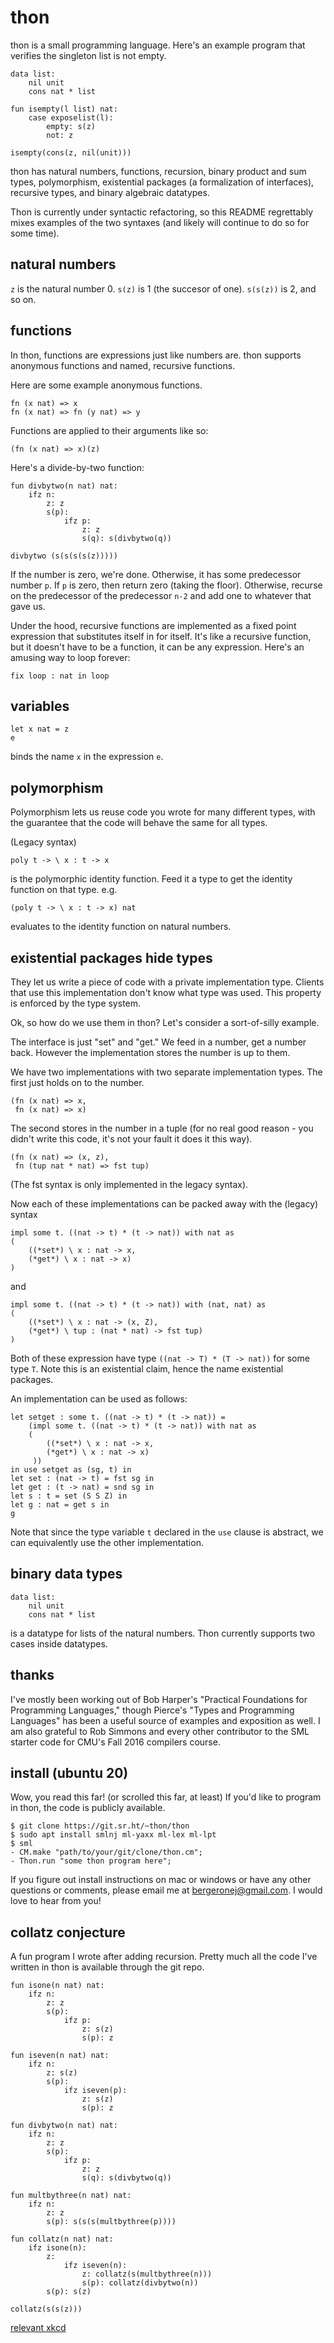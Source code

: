 # thon

thon is a small programming language. Here's an example program that
verifies the singleton list is not empty.

```
data list:
    nil unit
    cons nat * list

fun isempty(l list) nat:
    case exposelist(l):
        empty: s(z)
        not: z

isempty(cons(z, nil(unit)))
```

thon has natural numbers, functions, recursion, binary product and sum
types, polymorphism, existential packages (a formalization of
interfaces), recursive types, and binary algebraic datatypes.

Thon is currently under syntactic refactoring, so this README
regrettably mixes examples of the two syntaxes (and likely will
continue to do so for some time).

## natural numbers

`z` is the natural number 0. `s(z)` is 1 (the succesor of
one). `s(s(z))` is 2, and so on.

## functions

In thon, functions are expressions just like numbers are. thon
supports anonymous functions and named, recursive functions.

Here are some example anonymous functions.

```
fn (x nat) => x
fn (x nat) => fn (y nat) => y
```

Functions are applied to their arguments like so:

```
(fn (x nat) => x)(z)
```

Here's a divide-by-two function:

```
fun divbytwo(n nat) nat:
    ifz n:
        z: z
        s(p):
            ifz p:
                z: z
                s(q): s(divbytwo(q))

divbytwo (s(s(s(s(z)))))
```
If the number is zero, we're done. Otherwise, it has some predecessor
number `p`. If `p` is zero, then return zero (taking the
floor). Otherwise, recurse on the predecessor of the predecessor `n-2`
and add one to whatever that gave us.

Under the hood, recursive functions are implemented as a fixed point
expression that substitutes itself in for itself. It's like a
recursive function, but it doesn't have to be a function, it can be
any expression. Here's an amusing way to loop forever:

```
fix loop : nat in loop
```

## variables

```
let x nat = z
e
```
binds the name `x` in the expression `e`.

## polymorphism

Polymorphism lets us reuse code you wrote for many different types,
with the guarantee that the code will behave the same for all types.

(Legacy syntax)

```
poly t -> \ x : t -> x
```
is the polymorphic identity function. Feed it a type to get the
identity function on that type. e.g.

```
(poly t -> \ x : t -> x) nat
```
evaluates to the identity function on natural numbers.

## existential packages hide types

They let us write a piece of code with a private implementation
type. Clients that use this implementation don't know what type was
used. This property is enforced by the type system.

Ok, so how do we use them in thon? Let's consider a sort-of-silly
example.

The interface is just "set" and "get." We feed in a number, get a
number back. However the implementation stores the number is up to
them.

We have two implementations with two separate implementation
types. The first just holds on to the number.
```
(fn (x nat) => x,
 fn (x nat) => x)
```
The second stores in the number in a tuple (for no real good reason -
you didn't write this code, it's not your fault it does it this way).

```
(fn (x nat) => (x, z),
 fn (tup nat * nat) => fst tup)
```
(The fst syntax is only implemented in the legacy syntax).

Now each of these implementations can be packed away with the (legacy)
syntax

```
impl some t. ((nat -> t) * (t -> nat)) with nat as
(
    ((*set*) \ x : nat -> x,
    (*get*) \ x : nat -> x)
)
```
and

```
impl some t. ((nat -> t) * (t -> nat)) with (nat, nat) as
(
    ((*set*) \ x : nat -> (x, Z),
    (*get*) \ tup : (nat * nat) -> fst tup)
)
```

Both of these expression have type `((nat -> T) * (T -> nat))` for
some type `T`. Note this is an existential claim, hence the name
existential packages.

An implementation can be used as follows:

```
let setget : some t. ((nat -> t) * (t -> nat)) =
    (impl some t. ((nat -> t) * (t -> nat)) with nat as
    (
        ((*set*) \ x : nat -> x,
        (*get*) \ x : nat -> x)
     ))
in use setget as (sg, t) in
let set : (nat -> t) = fst sg in
let get : (t -> nat) = snd sg in
let s : t = set (S S Z) in
let g : nat = get s in
g
```

Note that since the type variable `t` declared in the `use` clause is
abstract, we can equivalently use the other implementation.

## binary data types

```
data list:
    nil unit
    cons nat * list
```

is a datatype for lists of the natural numbers. Thon currently
supports two cases inside datatypes.

## thanks

I've mostly been working out of Bob Harper's "Practical Foundations for
Programming Languages," though Pierce's "Types and Programming Languages" has
been a useful source of examples and exposition as well. I am also
grateful to Rob Simmons and every other contributor to the SML starter
code for CMU's Fall 2016 compilers course.

## install (ubuntu 20)

Wow, you read this far! (or scrolled this far, at least) If you'd like
to program in thon, the code is publicly available.

    $ git clone https://git.sr.ht/~thon/thon
    $ sudo apt install smlnj ml-yaxx ml-lex ml-lpt
    $ sml
    - CM.make "path/to/your/git/clone/thon.cm";
    - Thon.run "some thon program here";

If you figure out install instructions on mac or windows or have any
other questions or comments, please email me at
bergeronej@gmail.com. I would love to hear from you!

## collatz conjecture

A fun program I wrote after adding recursion. Pretty much all the code
I've written in thon is available through the git repo.

```
fun isone(n nat) nat:
    ifz n:
        z: z
        s(p):
            ifz p:
                z: s(z)
                s(p): z

fun iseven(n nat) nat:
    ifz n:
        z: s(z)
        s(p):
            ifz iseven(p):
                z: s(z)
                s(p): z

fun divbytwo(n nat) nat:
    ifz n:
        z: z
        s(p):
            ifz p:
                z: z
                s(q): s(divbytwo(q))

fun multbythree(n nat) nat:
    ifz n:
        z: z
        s(p): s(s(s(multbythree(p))))

fun collatz(n nat) nat:
    ifz isone(n):
        z:
            ifz iseven(n):
                z: collatz(s(multbythree(n)))
                s(p): collatz(divbytwo(n))
        s(p): s(z)

collatz(s(s(z)))
```

[relevant xkcd](https://xkcd.com/710/)